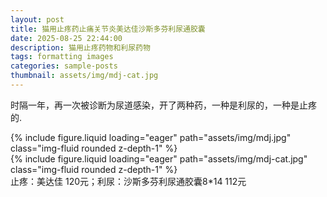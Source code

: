 ```yaml
---
layout: post
title: 猫用止疼药止痛关节炎美达佳沙斯多芬利尿通胶囊
date: 2025-08-25 22:44:00
description: 猫用止疼药物和利尿药物
tags: formatting images
categories: sample-posts
thumbnail: assets/img/mdj-cat.jpg
---
```


时隔一年，再一次被诊断为尿道感染，开了两种药，一种是利尿的，一种是止疼的.

<div class="row mt-3">
    <div class="col-sm mt-3 mt-md-0">
        {% include figure.liquid loading="eager" path="assets/img/mdj.jpg" class="img-fluid rounded z-depth-1" %}
    </div>
    <div class="col-sm mt-3 mt-md-0">
        {% include figure.liquid loading="eager" path="assets/img/mdj-cat.jpg" class="img-fluid rounded z-depth-1" %}
    </div>
</div>
<div class="caption">
    止疼：美达佳 120元；利尿：沙斯多芬利尿通胶囊8*14 112元
</div>


